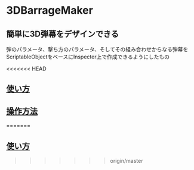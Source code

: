 # 3DBarrageMaker
## 簡単に3D弾幕をデザインできる
弾のパラメータ、撃ち方のパラメータ、そしてその組み合わせからなる弾幕をScriptableObjectをベースにInspecter上で作成できるようにしたもの
<br>

<<<<<<< HEAD
## [使い方](./Documets/HowToUse.md)

## [操作方法](./Documents/FlyCharacter.md)
=======
## [使い方](./Documents/HowToUse.md)
>>>>>>> origin/master

